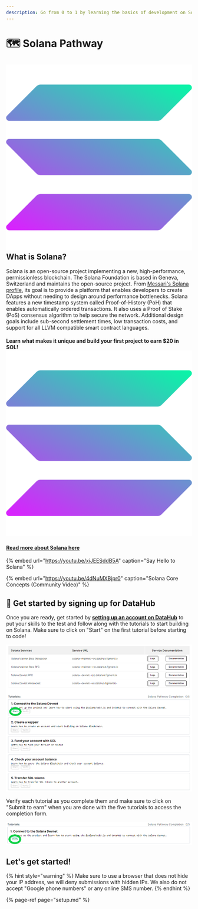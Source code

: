 ```yaml
---
description: Go from 0 to 1 by learning the basics of development on Solana Blockchain
---
```


# 🗺 Solana Pathway

## ![](../../../.gitbook/assets/solana.png) What is Solana?

Solana is an open-source project implementing a new, high-performance, permissionless blockchain. The Solana Foundation is based in Geneva, Switzerland and maintains the open-source project. From [Messari's Solana profile](https://messari.io/asset/solana/profile), its goal is to provide a platform that enables developers to create DApps without needing to design around performance bottlenecks. Solana features a new timestamp system called Proof-of-History \(PoH\) that enables automatically ordered transactions. It also uses a Proof of Stake \(PoS\) consensus algorithm to help secure the network. Additional design goals include sub-second settlement times, low transaction costs, and support for all LLVM compatible smart contract languages.

#### Learn what makes it unique and build your first project to **earn $20 in SOL**! ![](../../../.gitbook/assets/solana.png)

#### [Read more about Solana here](https://learn.figment.io/network-documentation/solana/solana-101)

{% embed url="https://youtu.be/xiJEESddB5A" caption="Say Hello to Solana" %}

{% embed url="https://youtu.be/4dNuMXBjpr0" caption="Solana Core Concepts \(Community Video\)" %}

## **🏁** Get started by signing up for DataHub <a id="get-started-by-signing-up-for-datahub"></a>

Once you are ready, get started by [**setting up an account on DataHub**](https://datahub.figment.io/sign_up?service=solana) to put your skills to the test and follow along with the tutorials to start building on Solana. Make sure to click on "Start" on the first tutorial before starting to code!

![](../../../.gitbook/assets/sol1.png)

Verify each tutorial as you complete them and make sure to click on "Submit to earn" when you are done with the five tutorials to access the completion form. 

![](../../../.gitbook/assets/sol2.png)

## Let's get started!

{% hint style="warning" %}
Make sure to use a browser that does not hide your IP address, we will deny submissions with hidden IPs. We also do not accept "Google phone numbers" or any online SMS number.
{% endhint %}

{% page-ref page="setup.md" %}

